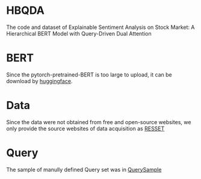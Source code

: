 # HBQDA
The code and dataset of Explainable Sentiment Analysis on Stock Market: A Hierarchical BERT Model with Query-Driven Dual Attention

# BERT
Since the pytorch-pretrained-BERT is too large to upload, it can be download by [huggingface](https://github.com/huggingface/transformers).

# Data
Since the data were not obtained from free and open-source websites, we only provide the source websites of data acquisition as [RESSET](http://www.resset.com) 

# Query
The sample of manully defined Query set was in [QuerySample](https://github.com/HongChuanYang/HBQDA/tree/main/data/query)


